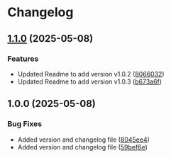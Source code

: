 # Changelog

## [1.1.0](https://github.com/Destiny-Research/release-versioning/compare/v1.0.0...v1.1.0) (2025-05-08)


### Features

* Updated Readme to add version v1.0.2 ([8066032](https://github.com/Destiny-Research/release-versioning/commit/8066032a4890860bbc2a6431eecdb1e6f3a3ea15))
* Updated Readme to add version v1.0.3 ([b673a6f](https://github.com/Destiny-Research/release-versioning/commit/b673a6f799bef072ecffa64f1c57ecfc67c8c50f))

## 1.0.0 (2025-05-08)


### Bug Fixes

* Added version and changelog file ([8045ee4](https://github.com/Destiny-Research/release-versioning/commit/8045ee4b6340809de5a2f657714301fe4cb9b081))
* Added version and changelog file ([59bef6e](https://github.com/Destiny-Research/release-versioning/commit/59bef6e4257f41180931d92c2f25085a2331f3c9))
